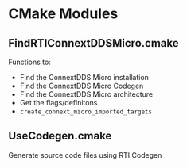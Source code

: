 # CMake Modules

## FindRTIConnextDDSMicro.cmake

Functions to:

- Find the ConnextDDS Micro installation
- Find the ConnextDDS Micro Codegen
- Find the ConnextDDS Micro architecture
- Get the flags/definitons
- `create_connext_micro_imported_targets`


## UseCodegen.cmake

Generate source code files using RTI Codegen
